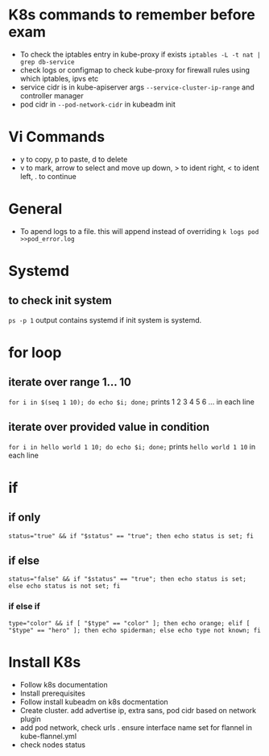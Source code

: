 # K8s commands to remember before exam
- To check the iptables entry in kube-proxy if exists `iptables -L -t nat | grep db-service`
- check logs or configmap to check kube-proxy for firewall rules using which iptables, ipvs etc
- service cidr is in kube-apiserver args `--service-cluster-ip-range` and controller manager
- pod cidr in `--pod-network-cidr` in kubeadm init 

# Vi Commands
- y to copy, p to paste, d to delete
- v to mark, arrow to select and move up down, > to ident right, < to ident left, . to continue

# General
- To apend logs to a file. this will append instead of overriding `k logs pod >>pod_error.log`

# Systemd

## to check init system
`ps -p 1`
output contains  systemd if init system is systemd.

# for loop

## iterate over range 1... 10
`for i in $(seq 1 10); do echo $i; done;`
prints 1 2 3 4 5 6 ... in each line

## iterate over provided value in condition
`for i in hello world 1 10; do echo $i; done;`
prints `hello world 1 10` in each line

# if

## if only
`status="true" && if "$status" == "true"; then echo status is set; fi`

## if else
`status="false" && if "$status" == "true"; then echo status is set; else echo status is not set; fi`

### if else if
`type="color" && if [ "$type" == "color" ]; then echo orange; elif [ "$type" == "hero" ]; then echo spiderman; else echo type not known; fi`


# Install K8s
- Follow k8s documentation
- Install prerequisites
- Follow install kubeadm on k8s docmentation
- Create cluster. add advertise ip, extra sans, pod cidr based on network plugin
- add pod network, check urls . ensure interface name set for flannel in kube-flannel.yml
- check nodes status
